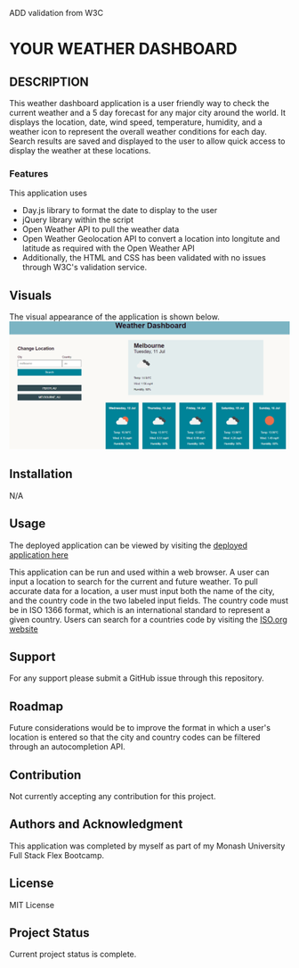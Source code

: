 ADD validation from W3C

# YOUR WEATHER DASHBOARD

## DESCRIPTION

This weather dashboard application is a user friendly way to check the current weather and a 5 day forecast for any major city around the world. It displays the location, date, wind speed, temperature, humidity, and a weather icon to represent the overall weather conditions for each day. Search results are saved and displayed to the user to allow quick access to display the weather at these locations.

### Features
This application uses
* Day.js library to format the date to display to the user
* jQuery library within the script
* Open Weather API to pull the weather data
* Open Weather Geolocation API to convert a location into longitute and latitude as required with the Open Weather API
* Additionally, the HTML and CSS has been validated with no issues through W3C's validation service.

## Visuals

The visual appearance of the application is shown below.
![Application screenshot](./assets/images/screenshot.png)

## Installation

N/A

## Usage 

The deployed application can be viewed by visiting the [deployed application here]()

This application can be run and used within a web browser. A user can input a location to search for the current and future weather. To pull accurate data for a location, a user must input both the name of the city, and the country code in the two labeled input fields. The country code must be in ISO 1366 format, which is an international standard to represent a given country. Users can search for a countries code by visiting the [ISO.org website](https://www.iso.org/iso-3166-country-codes.html)

## Support

For any support please submit a GitHub issue through this repository.

## Roadmap

Future considerations would be to improve the format in which a user's location is entered so that the city and country codes can be filtered through an autocompletion API.

## Contribution

Not currently accepting any contribution for this project.

## Authors and Acknowledgment

This application was completed by myself as part of my Monash University Full Stack Flex Bootcamp.

## License 

MIT License

## Project Status

Current project status is complete.